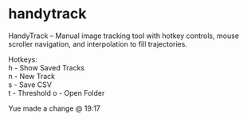 # handytrack
HandyTrack – Manual image tracking tool with hotkey controls, mouse scroller navigation, and interpolation to fill trajectories.
 
Hotkeys:  
h - Show Saved Tracks  
n - New Track  
s - Save CSV  
t - Threshold
o - Open Folder

Yue made a change @ 19:17

